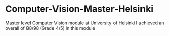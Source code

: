 # Computer-Vision-Master-Helsinki
Master level Computer Vision module at University of Helsinki 
I achieved an overall of 88/98 (Grade 4/5) in this module
